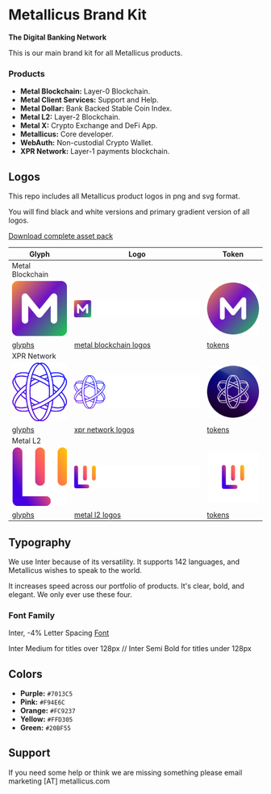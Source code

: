 # Metallicus Brand Kit
**The Digital Banking Network**


This is our main brand kit for all Metallicus products.

### Products
- **Metal Blockchain:** Layer-0 Blockchain.
- **Metal Client Services:** Support and Help.
- **Metal Dollar:** Bank Backed Stable Coin Index.
- **Metal L2:** Layer-2 Blockchain.
- **Metal X:** Crypto Exchange and DeFi App.
- **Metallicus:** Core developer.
- **WebAuth:** Non-custodial Crypto Wallet.
- **XPR Network:** Layer-1 payments blockchain.



## Logos

This repo includes all Metallicus product logos in png and svg format.

You will find black and white versions and primary gradient version of all logos.

[Download complete asset pack](https://metallicus.com/brandkit.zip)


|  Glyph             |   Logo                                                         |  Token                          |
| ----------------- | ------------------------------------------------------------------ |----------------- |
|   Metal Blockchain   |
|  <img src="https://github.com/metallicusdev/brandkit/blob/main/Logos/Metal%20Blockchain%20Glyph/Metal%20Blockchain-glyph-color@4x.png?raw=true" width="120">  |  <img src="https://github.com/metallicusdev/brandkit/blob/main/Logos/Metal%20Blockchain%20Logo/Metal%20Blockchain-white@4x.png?raw=true" width="300">  |  <img src="https://github.com/metallicusdev/brandkit/blob/main/Logos/Metal%20Blockchain%20Token/METAL%20Token@4x.png?raw=true" width="120">  |
|  [glyphs](https://github.com/metallicusdev/brandkit/blob/main/Logos/Metal%20Blockchain%20Glyph/) |  [metal blockchain logos](https://github.com/metallicusdev/brandkit/blob/main/Logos/Metal%20Blockchain%20Logo/) |  [tokens](https://github.com/metallicusdev/brandkit/blob/main/Logos/Metal%20Blockchain%20Token/) |
|   XPR Network   |
|  <img src="https://github.com/metallicusdev/brandkit/blob/main/Logos/XPR%20Network%20Glyph/XPR%20Network-glyph-color%404x.png?raw=true" width="120">  |  <img src="https://github.com/metallicusdev/brandkit/blob/main/Logos/XPR%20Network%20Logo/XPR%20Network-white%404x.png?raw=true" width="300">  |  <img src="https://github.com/metallicusdev/brandkit/blob/main/Logos/XPR%20Network%20Token/XPR%20Token%404x.png?raw=true" width="120">  |
|  [glyphs](https://github.com/metallicusdev/brandkit/blob/main/Logos/XPR%20Network%20Glyph/) |  [xpr network logos](https://github.com/metallicusdev/brandkit/blob/main/Logos/XPR%20Network%20Logo/) |  [tokens](https://github.com/metallicusdev/brandkit/blob/main/Logos/XPR%20Network%20Token/) |
|   Metal L2   |
|  <img src="https://github.com/metallicusdev/brandkit/blob/main/Logos/Metal%20L2%20Glyph/Metal%20L2-glyph-color@4x.png?raw=true" width="120">  |  <img src="https://github.com/metallicusdev/brandkit/blob/main/Logos/Metal%20L2%20Logo/Metal%20L2-white@4x.png?raw=true" width="300">  |  <img src="https://github.com/metallicusdev/brandkit/blob/main/Logos/Metal%20L2%20Token/MTL%20L2%20Token%404x.png?raw=true" width="120">  |
|  [glyphs](https://github.com/metallicusdev/brandkit/blob/main/Logos/Metal%20L2%20Glyph/) |  [metal l2 logos](https://github.com/metallicusdev/brandkit/blob/main/Logos/Metal%20L2%20Logo/) |  [tokens](https://github.com/metallicusdev/brandkit/blob/main/Logos/Logos/Metal%20L2%20Token/) |


## Typography

We use Inter because of its versatility. It supports 142 languages, and Metallicus wishes to speak to the world.

It increases speed across our portfolio of products. It's clear, bold, and elegant. We only ever use these four.

### Font Family
Inter, -4% Letter Spacing
[Font](https://fonts.google.com/specimen/Inter)

Inter Medium for titles over 128px // Inter Semi Bold for titles under 128px


## Colors
- **Purple:** `#7013C5`
- **Pink:** `#F94E6C`
- **Orange:** `#FC9237`
- **Yellow:** `#FFD305`
- **Green:** `#20BF55`


## Support
If you need some help or think we are missing something please email marketing [AT] metallicus.com

